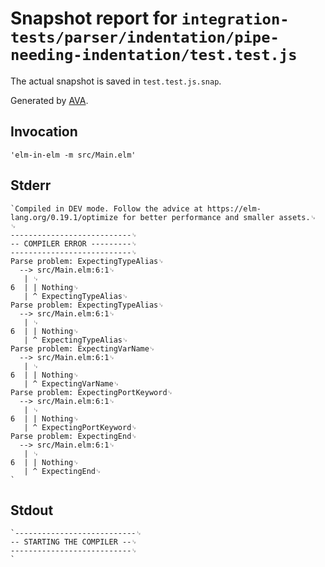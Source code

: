 # Snapshot report for `integration-tests/parser/indentation/pipe-needing-indentation/test.test.js`

The actual snapshot is saved in `test.test.js.snap`.

Generated by [AVA](https://avajs.dev).

## Invocation

    'elm-in-elm -m src/Main.elm'

## Stderr

    `Compiled in DEV mode. Follow the advice at https://elm-lang.org/0.19.1/optimize for better performance and smaller assets.␊
    ␊
    ---------------------------␊
    -- COMPILER ERROR ---------␊
    ---------------------------␊
    Parse problem: ExpectingTypeAlias␊
      --> src/Main.elm:6:1␊
       | ␊
    6  | | Nothing␊
       | ^ ExpectingTypeAlias␊
    Parse problem: ExpectingTypeAlias␊
      --> src/Main.elm:6:1␊
       | ␊
    6  | | Nothing␊
       | ^ ExpectingTypeAlias␊
    Parse problem: ExpectingVarName␊
      --> src/Main.elm:6:1␊
       | ␊
    6  | | Nothing␊
       | ^ ExpectingVarName␊
    Parse problem: ExpectingPortKeyword␊
      --> src/Main.elm:6:1␊
       | ␊
    6  | | Nothing␊
       | ^ ExpectingPortKeyword␊
    Parse problem: ExpectingEnd␊
      --> src/Main.elm:6:1␊
       | ␊
    6  | | Nothing␊
       | ^ ExpectingEnd␊
    `

## Stdout

    `---------------------------␊
    -- STARTING THE COMPILER --␊
    ---------------------------␊
    `
